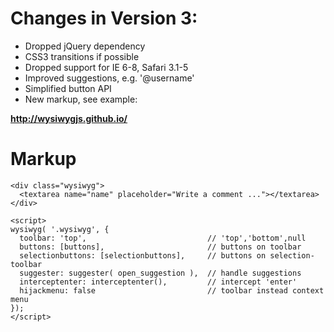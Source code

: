 Changes in Version 3:
==========

* Dropped jQuery dependency
* CSS3 transitions if possible
* Dropped support for IE 6-8, Safari 3.1-5
* Improved suggestions, e.g. '@username'
* Simplified button API
* New markup, see example:

**http://wysiwygjs.github.io/**

Markup
==========

````
<div class="wysiwyg">
  <textarea name="name" placeholder="Write a comment ..."></textarea>
</div>

<script>
wysiwyg( '.wysiwyg', {
  toolbar: 'top',                           // 'top','bottom',null
  buttons: [buttons],                       // buttons on toolbar
  selectionbuttons: [selectionbuttons],     // buttons on selection-toolbar
  suggester: suggester( open_suggestion ),  // handle suggestions
  interceptenter: interceptenter(),         // intercept 'enter'
  hijackmenu: false                         // toolbar instead context menu
});
</script>
````
